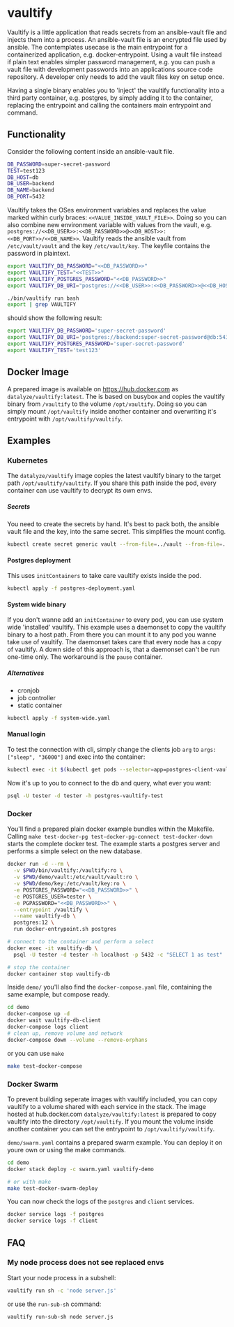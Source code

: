# vaultify

Vaultify is a little application that reads secrets from an ansible-vault file and injects them into a process. An ansible-vault file is an encrypted file used by ansible. The contemplates usecase is the main entrypoint for a containerized application, e.g. docker-entrypoint. Using a vault file instead if plain text enables simpler password management, e.g. you can push a vault file with development passwords into an applications source code repository. A developer only needs to add the vault files key on setup once.

Having a single binary enables you to 'inject' the vaultify functionality into a third party container, e.g. postgres, by simply adding it to the container, replacing the entrypoint and calling the containers main entrypoint and command.

## Functionality

Consider the following content inside an ansible-vault file.

```bash
DB_PASSWORD=super-secret-password
TEST=test123
DB_HOST=db
DB_USER=backend
DB_NAME=backend
DB_PORT=5432
```

Vaultify takes the OSes environment variables and replaces the value marked within curly braces: `<<VALUE_INSIDE_VAULT_FILE>>`. Doing so you can also combine new environment variable with values from the vault, e.g. `postgres://<<DB_USER>>:<<DB_PASSWORD>>@<<DB_HOST>>:<<DB_PORT>>/<<DB_NAME>>`. Vaultify reads the ansible vault from `/etc/vault/vault` and the key `/etc/vault/key`. The keyfile contains the password in plaintext.

```bash
export VAULTIFY_DB_PASSWORD="<<DB_PASSWORD>>"
export VAULTIFY_TEST="<<TEST>>"
export VAULTIFY_POSTGRES_PASSWORD="<<DB_PASSWORD>>"
export VAULTIFY_DB_URI="postgres://<<DB_USER>>:<<DB_PASSWORD>>@<<DB_HOST>>:<<DB_PORT>>/<<DB_NAME>>"

./bin/vaultify run bash
export | grep VAULTIFY
```

should show the following result:

```bash
export VAULTIFY_DB_PASSWORD='super-secret-password'
export VAULTIFY_DB_URI='postgres://backend:super-secret-password@db:5432/backend'
export VAULTIFY_POSTGRES_PASSWORD='super-secret-password'
export VAULTIFY_TEST='test123'
```

## Docker Image

A prepared image is available on https://hub.docker.com as `datalyze/vaultify:latest`. The is based on busybox and copies the vaultify binary from `/vaultify` to the volume `/opt/vaultify`. Doing so you can simply mount `/opt/vaultify` inside another container and overwriting it's entrypoint with `/opt/vaultify/vaultify`.

## Examples

### Kubernetes

The `datalyze/vaultify` image copies the latest vaultify binary to the target path `/opt/vaultify/vaultify`. If you share this path inside the pod, every container can use vaultify to decrypt its own envs.

##### Secrets

You need to create the secrets by hand. It's best to pack both, the ansible vault file and the key, into the same secret. This simplifies the mount config.

```bash
kubectl create secret generic vault --from-file=../vault --from-file=../key
```

#### Postgres deployment

This uses `initContainers` to take care vaultify exists inside the pod.

```bash
kubectl apply -f postgres-deployment.yaml
```

#### System wide binary

If you don't wanne add an `initContainer` to every pod, you can use system wide 'installed' vaultify. This example uses a daemonset to copy the vaultify binary to a host path. From there you can mount it to any pod you wanne take use of vaultify. The daemonset takes care that every node has a copy of vaultify. A down side of this approach is, that a daemonset can't be run one-time only. The workaround is the `pause` container. 

##### Alternatives

* cronjob
* job controller
* static container

```bash
kubectl apply -f system-wide.yaml
```

#### Manual login

To test the connection with cli, simply change the clients job `arg` to `args: ["sleep", "36000"]` and exec into the container:

```bash
kubectl exec -it $(kubectl get pods --selector=app=postgres-client-vaultify-test -o jsonpath='{.items[0].metadata.name}') -- /opt/vaultify/vaultify run bash
```

Now it's up to you to connect to the db and query, what ever you want:

```bash
psql -U tester -d tester -h postgres-vaultify-test
```

### Docker

You'll find a prepared plain docker example bundles within the Makefile. Calling `make test-docker-pg test-docker-pg-connect test-docker-down` starts the complete docker test. The example starts a postgres server and performs a simple select on the new database.

```bash
docker run -d --rm \
  -v $PWD/bin/vaultify:/vaultify:ro \
  -v $PWD/demo/vault:/etc/vault/vault:ro \
  -v $PWD/demo/key:/etc/vault/key:ro \
  -e POSTGRES_PASSWORD="<<DB_PASSWORD>>" \
  -e POSTGRES_USER=tester \
  -e PGPASSWORD="<<DB_PASSWORD>>" \
  --entrypoint /vaultify \
  --name vaultify-db \
  postgres:12 \
  run docker-entrypoint.sh postgres

# connect to the container and perform a select
docker exec -it vaultify-db \
  psql -U tester -d tester -h localhost -p 5432 -c "SELECT 1 as test"

# stop the container
docker container stop vaultify-db
```

Inside `demo/` you'll also find the `docker-compose.yaml` file, containing the same example, but compose ready.

```bash
cd demo
docker-compose up -d
docker wait vaultify-db-client
docker-compose logs client
# clean up, remove volume and network
docker-compose down --volume --remove-orphans
```

or you can use `make`

```bash
make test-docker-compose
```

### Docker Swarm

To prevent building seperate images with vaultify included, you can copy vaultify to a volume shared with each service in the stack. The image hosted at hub.docker.com `datalyze/vaultify:latest` is prepared to copy vaultify into the directory `/opt/vaultify`. If you mount the volume inside another container you can set the entrypoint to `/opt/vaultify/vaultify`.

`demo/swarm.yaml` contains a prepared swarm example. You can deploy it on youre own or using the make commands.

```bash
cd demo
docker stack deploy -c swarm.yaml vaultify-demo

# or with make
make test-docker-swarm-deploy
```

You can now check the logs of the `postgres` and `client` services.

```bash
docker service logs -f postgres
docker service logs -f client
```

## FAQ

### My node process does not see replaced envs

Start your node process in a subshell:

```bash
vaultify run sh -c 'node server.js'
```

or use the `run-sub-sh` command:

```bash
vaultify run-sub-sh node server.js
```